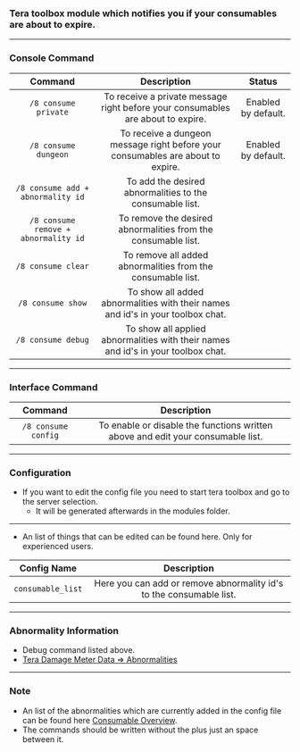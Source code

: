 ### Tera toolbox module which notifies you if your consumables are about to expire.

---

### Console Command
| Command | Description | Status |
| :---: | :---: | :---: |
| `/8 consume private` | To receive a private message right before your consumables are about to expire. | Enabled by default. |
| `/8 consume dungeon` | To receive a dungeon message right before your consumables are about to expire. | Enabled by default. |
| `/8 consume add + abnormality id` | To add the desired abnormalities to the consumable list. |  |
| `/8 consume remove + abnormality id` | To remove the desired abnormalities from the consumable list. |  |
| `/8 consume clear` | To remove all added abnormalities from the consumable list. |  |
| `/8 consume show` | To show all added abnormalities with their names and id's in your toolbox chat. |  |
| `/8 consume debug` | To show all applied abnormalities with their names and id's in your toolbox chat. |  |

---

### Interface Command
| Command | Description |
| :---: | :---: |
| `/8 consume config` | To enable or disable the functions written above and edit your consumable list. |

---

### Configuration
- If you want to edit the config file you need to start tera toolbox and go to the server selection.
    - It will be generated afterwards in the modules folder.

---

- An list of things that can be edited can be found here. Only for experienced users.

| Config Name | Description |
| :---: | :---: |
| `consumable_list` | Here you can add or remove abnormality id's to the consumable list. |

---

### Abnormality Information
- Debug command listed above.
- [Tera Damage Meter Data => Abnormalities](https://github.com/neowutran/TeraDpsMeterData/tree/master/hotdot)

---

### Note
- An list of the abnormalities which are currently added in the config file can be found here [Consumable Overview](https://github.com/Tera-Shiraneko/consumable-notifier/tree/master/Additional-Data).
- The commands should be written without the plus just an space between it.